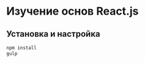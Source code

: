 # Изучение основ React.js

Установка и настройка
---------------------
```bash
npm install
gulp
```

